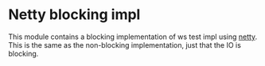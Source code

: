 # Netty blocking impl

This module contains a blocking implementation of ws test impl using <a href="https://netty.io/">netty</a>.
This is the same as the non-blocking implementation, just that the IO is blocking.
